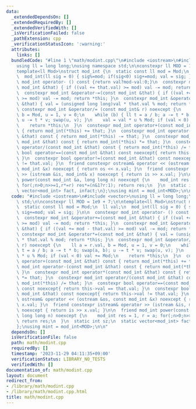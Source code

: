 ```yaml
---
data:
  _extendedDependsOn: []
  _extendedRequiredBy: []
  _extendedVerifiedWith: []
  _isVerificationFailed: false
  _pathExtension: cpp
  _verificationStatusIcon: ':warning:'
  attributes:
    links: []
  bundledCode: "#line 1 \"math/modint.cpp\"\n#include <iostream>\n#include <vector>\n\
    using ll = long long;\nusing namespace std;\n\nconstexpr ll MOD = 1e9 + 7;\n\n\
    template<ll Mod>\nstruct mod_int {\n  static const ll mod = Mod;\n  ll val;\n\
    \  mod_int(ll sig = 0) { sig%=mod; if(sig<0) sig+=mod; val = sig; }\n\n  constexpr\
    \ mod_int operator- () const {return val?mod-val:0;}\n  constexpr mod_int &operator+=(const\
    \ mod_int &that) { if ((val += that.val) >= mod) val -= mod; return *this; }\n\
    \  constexpr mod_int &operator-=(const mod_int &that) { if ((val += mod - that.val)\
    \ >= mod) val -= mod; return *this; }\n  constexpr mod_int &operator*=(const mod_int\
    \ &that) { val = (unsigned long long)val * that.val % mod; return *this; }\n \
    \ constexpr mod_int &operator/= (const mod_int& r) noexcept {\n    ll a = r.val,\
    \ b = Mod, u = 1, v = 0;\n    while (b) { ll t = a / b; a -= t * b; swap(a, b);\
    \ u -= t * v; swap(u, v); }\n    val = val * u % Mod; if (val < 0) val += Mod;\n\
    \    return *this;\n  }\n  constexpr mod_int operator+(const mod_int &that) const\
    \ { return mod_int(*this) += that; }\n  constexpr mod_int operator-(const mod_int\
    \ &that) const { return mod_int(*this) -= that; }\n  constexpr mod_int operator*(const\
    \ mod_int &that) const { return mod_int(*this) *= that; }\n  constexpr mod_int\
    \ operator/(const mod_int &that) const { return mod_int(*this) /= that; }\n  constexpr\
    \ bool operator==(const mod_int &that) const noexcept{ return this->val == that.val;\
    \ }\n  constexpr bool operator!=(const mod_int &that) const noexcept{ return this->val\
    \ != that.val; }\n  friend constexpr ostream& operator << (ostream &os, const\
    \ mod_int &x) noexcept { return os << x.val; }\n  friend constexpr istream& operator\
    \ >> (istream &is, mod_int& x) noexcept { return is >> x.val; }\n\n  friend mod_int\
    \ power(const mod_int &a, long long n) noexcept {\n    mod_int res = 1, r = a;\
    \ for(;n>0;n>>=1,r*=r) res*=(n&1?r:1); return res;\n  }\n  static int sz;\n  static\
    \ vector<mod_int> fact, infact;\n};\nusing mint = mod_int<MOD>;\n\n"
  code: "#include <iostream>\n#include <vector>\nusing ll = long long;\nusing namespace\
    \ std;\n\nconstexpr ll MOD = 1e9 + 7;\n\ntemplate<ll Mod>\nstruct mod_int {\n\
    \  static const ll mod = Mod;\n  ll val;\n  mod_int(ll sig = 0) { sig%=mod; if(sig<0)\
    \ sig+=mod; val = sig; }\n\n  constexpr mod_int operator- () const {return val?mod-val:0;}\n\
    \  constexpr mod_int &operator+=(const mod_int &that) { if ((val += that.val)\
    \ >= mod) val -= mod; return *this; }\n  constexpr mod_int &operator-=(const mod_int\
    \ &that) { if ((val += mod - that.val) >= mod) val -= mod; return *this; }\n \
    \ constexpr mod_int &operator*=(const mod_int &that) { val = (unsigned long long)val\
    \ * that.val % mod; return *this; }\n  constexpr mod_int &operator/= (const mod_int&\
    \ r) noexcept {\n    ll a = r.val, b = Mod, u = 1, v = 0;\n    while (b) { ll\
    \ t = a / b; a -= t * b; swap(a, b); u -= t * v; swap(u, v); }\n    val = val\
    \ * u % Mod; if (val < 0) val += Mod;\n    return *this;\n  }\n  constexpr mod_int\
    \ operator+(const mod_int &that) const { return mod_int(*this) += that; }\n  constexpr\
    \ mod_int operator-(const mod_int &that) const { return mod_int(*this) -= that;\
    \ }\n  constexpr mod_int operator*(const mod_int &that) const { return mod_int(*this)\
    \ *= that; }\n  constexpr mod_int operator/(const mod_int &that) const { return\
    \ mod_int(*this) /= that; }\n  constexpr bool operator==(const mod_int &that)\
    \ const noexcept{ return this->val == that.val; }\n  constexpr bool operator!=(const\
    \ mod_int &that) const noexcept{ return this->val != that.val; }\n  friend constexpr\
    \ ostream& operator << (ostream &os, const mod_int &x) noexcept { return os <<\
    \ x.val; }\n  friend constexpr istream& operator >> (istream &is, mod_int& x)\
    \ noexcept { return is >> x.val; }\n\n  friend mod_int power(const mod_int &a,\
    \ long long n) noexcept {\n    mod_int res = 1, r = a; for(;n>0;n>>=1,r*=r) res*=(n&1?r:1);\
    \ return res;\n  }\n  static int sz;\n  static vector<mod_int> fact, infact;\n\
    };\nusing mint = mod_int<MOD>;\n\n"
  dependsOn: []
  isVerificationFile: false
  path: math/modint.cpp
  requiredBy: []
  timestamp: '2023-11-29 04:11:35+09:00'
  verificationStatus: LIBRARY_NO_TESTS
  verifiedWith: []
documentation_of: math/modint.cpp
layout: document
redirect_from:
- /library/math/modint.cpp
- /library/math/modint.cpp.html
title: math/modint.cpp
---
```

